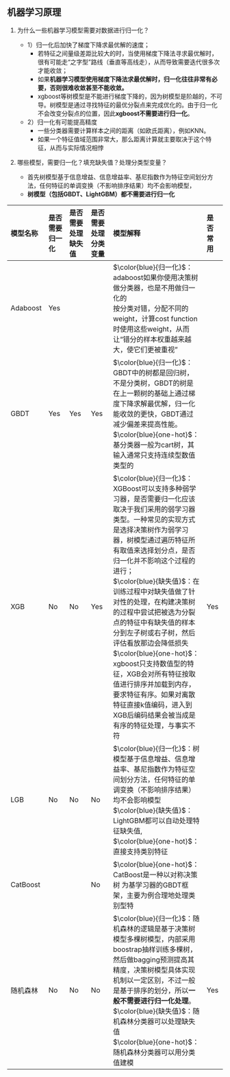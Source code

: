 ## 机器学习原理

<!-- #region -->
1. 为什么一些机器学习模型需要对数据进行归一化？
    - 1）归一化后加快了梯度下降求最优解的速度；
        - 若特征之间量级差距比较大的时，当使用梯度下降法寻求最优解时，很有可能走“之字型”路线（垂直等高线走），从而导致需要迭代很多次才能收敛；
        - 如果**机器学习模型使用梯度下降法求最优解时，归一化往往非常有必要，否则很难收敛甚至不能收敛。**
        - xgboost等树模型是不能进行梯度下降的，因为树模型是阶越的，不可导。树模型是通过寻找特征的最优分裂点来完成优化的。由于归一化不会改变分裂点的位置，因此**xgboost不需要进行归一化**。
    - 2）归一化有可能提高精度
        - 一些分类器需要计算样本之间的距离（如欧氏距离），例如KNN。
        - 如果一个特征值域范围非常大，那么距离计算就主要取决于这个特征，从而与实际情况相悖


2. 哪些模型，需要归一化？填充缺失值？处理分类型变量？
    - 首先树模型基于信息增益、信息增益率、基尼指数作为特征空间划分方法，任何特征的单调变换（不影响排序结果）均不会影响模型，
    - **树模型（包括GBDT、LightGBM）都不需要进行归一化**

| 模型名称 | 是否需要归一化 | 是否需要处理缺失值 | 是否需要处理分类变量 | 模型解释 | 是否常用
| :- | :- | :- | :- | :- | :- 
| Adaboost | Yes | | | $\color{blue}{归一化}$：adaboost如果你使用决策树做分类器，也是不用做归一化的 <br>按分类对错，分配不同的weight，计算cost function时使用这些weight，从而让“错分的样本权重越来越大，使它们更被重视”
| GBDT | Yes | Yes | Yes | $\color{blue}{归一化}$：GBDT中的树都是回归树，不是分类树，GBDT的树是在上一颗树的基础上通过梯度下降求解最优解，归一化能收敛的更快，GBDT通过减少偏差来提高性能。 <br> $\color{blue}{one-hot}$：基分类器一般为cart树，其输入通常只支持连续型数值类型的
| XGB | No | No | Yes | $\color{blue}{归一化}$：XGBoost可以支持多种弱学习器，是否需要归一化应该取决于我们采用的弱学习器类型。一种常见的实现方式是选择决策树作为弱学习器，树模型通过遍历特征所有取值来选择划分点，是否归一化并不影响这个过程的进行；<br>$\color{blue}{缺失值}$：在训练过程中对缺失值做了针对性的处理，在构建决策树的过程中尝试把被选为分裂点的特征中有缺失值的样本分到左子树或右子树，然后评估看放那边会降低损失<br>$\color{blue}{one-hot}$：xgboost只支持数值型的特征，XGB会对所有特征按取值进行排序并加载到内存，要求特征有序。如果对离散特征直接k值编码，进入到XGB后编码结果会被当成是有序的特征处理，与事实不符 | Yes
| LGB | No | No | No | $\color{blue}{归一化}$：树模型基于信息增益、信息增益率、基尼指数作为特征空间划分方法，任何特征的单调变换（不影响排序结果）均不会影响模型 <br>$\color{blue}{缺失值}$：LightGBM都可以自动处理特征缺失值, <br> $\color{blue}{one-hot}$：直接支持类别特征
| CatBoost | | | No | $\color{blue}{one-hot}$：CatBoost是一种以对称决策树 为基学习器的GBDT框架，主要为例合理地处理类别型特
| 随机森林 | No | No | No | $\color{blue}{归一化}$：随机森林的逻辑是基于决策树模型多棵树模型，内部采用boostrap抽样训练多棵树，然后做bagging预测提高其精度，决策树模型具体实现机制以一定区别，不过一般是基于排序的划分，所以**一般不需要进行归一化处理**。<br>$\color{blue}{缺失值}$：随机森林分类器可以处理缺失值<br> $\color{blue}{one-hot}$：随机森林分类器可以用分类值建模 | Yes

<!-- #endregion -->
